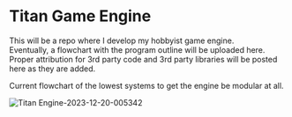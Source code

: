 # Titan Game Engine  
This will be a repo where I develop my hobbyist game engine.  
Eventually, a flowchart with the program outline will be uploaded here.  
Proper attribution for 3rd party code and 3rd party libraries will be posted here as they are added.  

Current flowchart of the lowest systems to get the engine be modular at all.  

![Titan Engine-2023-12-20-005342](https://github.com/acrane2802/Titan-Game-Engine/assets/150420004/44c9c191-18f4-499a-8a9c-cf12f9221975)  

